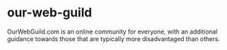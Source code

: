 # our-web-guild
OurWebGuild.com is an online community for everyone, with an additional guidance towards those that are typically more disadvantaged than others.
